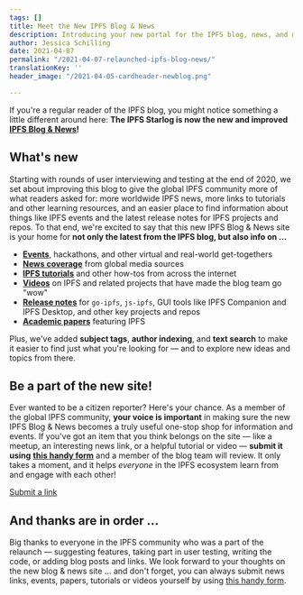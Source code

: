 ```yaml
---
tags: []
title: Meet the New IPFS Blog & News
description: Introducing your new portal for the IPFS blog, news, and more!
author: Jessica Schilling
date: 2021-04-07
permalink: "/2021-04-07-relaunched-ipfs-blog-news/"
translationKey: ''
header_image: "/2021-04-05-cardheader-newblog.png"

---
```

If you're a regular reader of the IPFS blog, you might notice something a little different around here: **The  IPFS Starlog is now the new and improved** [**IPFS Blog & News**](/)**!**

## What's new

Starting with rounds of user interviewing and testing at the end of 2020, we set about improving this blog to give the global IPFS community more of what readers asked for: more worldwide IPFS news, more links to tutorials and other learning resources, and an easier place to find information about things like IPFS events and the latest release notes for IPFS projects and repos. To that end, we're excited to say that this new IPFS Blog & News site is your home for **not only the latest from the IPFS blog, but also info on ...**

* [**Events**](/?category=Event), hackathons, and other virtual and real-world get-togethers
* [**News coverage**](/?category=News%20coverage) from global media sources
* [**IPFS tutorials**](/?category=Tutorial) and other how-tos from across the internet
* [**Videos**](/?category=Video) on IPFS and related projects that have made the blog team go "wow"
* [**Release notes**](/?category=Release%20notes) for `go-ipfs`, `js-ipfs`, GUI tools like IPFS Companion and IPFS Desktop, and other key  projects and repos
* [**Academic papers**](/?category=Academic%20paper) featuring IPFS

Plus, we've added **subject tags**, **author indexing**, and **text search** to make it easier to find just what you're looking for — and to explore new ideas and topics from there.

## Be a part of the new site!

Ever wanted to be a citizen reporter? Here's your chance. As a member of the global IPFS community, **your voice is important** in making sure the new IPFS Blog & News becomes a truly useful one-stop shop for information and events. If you've got an item that you think belongs on the site — like a meetup, an interesting news link, or a helpful tutorial or video — **submit it using** [**this handy form**](https://airtable.com/shrNH8YWole1xc70I) and a member of the blog team will review. It only takes a moment, and it helps _everyone_ in the IPFS ecosystem learn from and engage with each other!

<div><a href="https://airtable.com/shrNH8YWole1xc70I" target="_blank" rel="noopener noreferrer" class="p-2 text-white font-semibold bg-blueGreen rounded cursor-pointer w-full"><span class="text-white">Submit a link</span></a></div>

## And thanks are in order ...

Big thanks to everyone in the IPFS community who was a part of the relaunch — suggesting features, taking part in user testing, writing the code, or adding blog posts and links. We look forward to your thoughts on the new blog & news site ... and don't forget, you can always submit news links, events, papers, tutorials or videos yourself by using [this handy form](https://airtable.com/shrNH8YWole1xc70I).